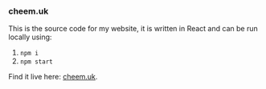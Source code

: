 ### cheem.uk

This is the source code for my website, it is written in React and can be run locally using:
1. `npm i`
2. `npm start`

Find it live here: [cheem.uk](https://cheem.uk).
